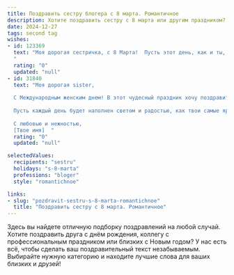 ```yaml
---
title: Поздравить сестру блогера с 8 марта. Романтичное
description: Хотите поздравить сестру с 8 марта или другим праздником? Наш ИИ создаст незабываемое поздравление, а вы обязательно выделитесь среди других.  
date: 2024-12-27
tags: second tag
wishes:
- id: 123369
  text: "Моя дорогая сестричка, с 8 Марта!  Пусть этот день, как и ты, будет полон ярких красок, вдохновения и нежности.  Твой блог – это  волшебный мир, который ты создаёшь с такой любовью, и я восхищаюсь твоим талантом и неутомимой энергией.  Желаю тебе, чтобы каждый твой пост находил отклик в сердцах читателей, а жизнь была наполнена счастьем, романтикой и  безграничной любовью.  Целую тебя крепко-крепко!
  "
  rating: "0"
  updated: "null"
- id: 31840
  text: "Моя дорогая sister,
  
  С Международным женским днем! В этот чудесный праздник хочу поздравить тебя с тем, что ты есть. Твое вдохновение и креативность освещают мир, как яркая звезда на ночном небосклоне. Ты, как блогер, даришь нам свои мысли и эмоции, и я восхищаюсь тем, как ты легко и грациозно делишься своим уникальным взглядом на жизнь.
  
  Пусть каждый день будет наполнен светом и радостью, как твои самые яркие посты. Желаю тебе безмерной любви, творческих успехов и вдохновения, которое никогда не иссякнет. Пусть твое сердце будет всегда открыто новым ощущениям, а каждый момент приносит только счастье.
  
  С любовью и нежностью,
  [Твое имя]  "
  rating: "0"
  updated: "null"

selectedValues:
  recipients: "sestru"
  holidays: "s-8-marta"
  professions: "bloger"
  style: "romantichnoe"

links:
- slug: "pozdravit-sestru-s-8-marta-romantichnoe"
  title: "Поздравить сестру с 8 марта. Романтичное"
---
```


Здесь вы найдете отличную подборку поздравлений на любой случай.
Хотите поздравить друга с днём рождения, коллегу с профессиональным праздником или близких с Новым годом? У нас есть всё, чтобы сделать ваш поздравительный текст незабываемым. Выбирайте нужную категорию и находите лучшие слова для ваших близких и друзей!
